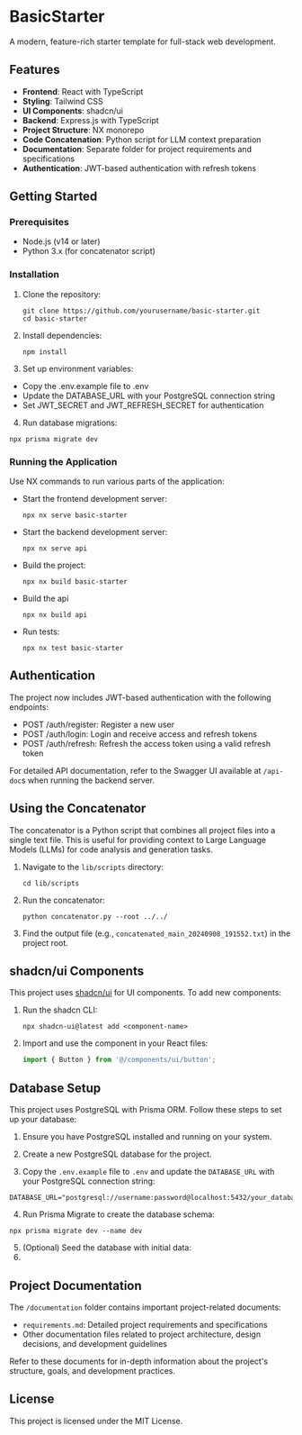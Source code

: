 # BasicStarter

A modern, feature-rich starter template for full-stack web development.

## Features

- **Frontend**: React with TypeScript
- **Styling**: Tailwind CSS
- **UI Components**: shadcn/ui
- **Backend**: Express.js with TypeScript
- **Project Structure**: NX monorepo
- **Code Concatenation**: Python script for LLM context preparation
- **Documentation**: Separate folder for project requirements and specifications
- **Authentication**: JWT-based authentication with refresh tokens

## Getting Started

### Prerequisites

- Node.js (v14 or later)
- Python 3.x (for concatenator script)

### Installation

1. Clone the repository:

   ```
   git clone https://github.com/yourusername/basic-starter.git
   cd basic-starter
   ```

2. Install dependencies:
   ```
   npm install
   ```
3. Set up environment variables:

- Copy the .env.example file to .env
- Update the DATABASE_URL with your PostgreSQL connection string
- Set JWT_SECRET and JWT_REFRESH_SECRET for authentication

4. Run database migrations:

```
npx prisma migrate dev
```

### Running the Application

Use NX commands to run various parts of the application:

- Start the frontend development server:

  ```
  npx nx serve basic-starter
  ```

- Start the backend development server:

  ```
  npx nx serve api
  ```

- Build the project:

  ```
  npx nx build basic-starter
  ```

- Build the api

  ```
  npx nx build api
  ```

- Run tests:
  ```
  npx nx test basic-starter
  ```

## Authentication

The project now includes JWT-based authentication with the following endpoints:

- POST /auth/register: Register a new user
- POST /auth/login: Login and receive access and refresh tokens
- POST /auth/refresh: Refresh the access token using a valid refresh token

For detailed API documentation, refer to the Swagger UI available at `/api-doc`s when running the backend server.

## Using the Concatenator

The concatenator is a Python script that combines all project files into a single text file. This is useful for providing context to Large Language Models (LLMs) for code analysis and generation tasks.

1. Navigate to the `lib/scripts` directory:

   ```
   cd lib/scripts
   ```

2. Run the concatenator:

   ```
   python concatenator.py --root ../../
   ```

3. Find the output file (e.g., `concatenated_main_20240908_191552.txt`) in the project root.

## shadcn/ui Components

This project uses [shadcn/ui](https://ui.shadcn.com/) for UI components. To add new components:

1. Run the shadcn CLI:

   ```
   npx shadcn-ui@latest add <component-name>
   ```

2. Import and use the component in your React files:
   ```typescript
   import { Button } from '@/components/ui/button';
   ```

## Database Setup

This project uses PostgreSQL with Prisma ORM. Follow these steps to set up your database:

1. Ensure you have PostgreSQL installed and running on your system.

2. Create a new PostgreSQL database for the project.

3. Copy the `.env.example` file to `.env` and update the `DATABASE_URL` with your PostgreSQL connection string:

```
DATABASE_URL="postgresql://username:password@localhost:5432/your_database_name"
```

4. Run Prisma Migrate to create the database schema:

```
npx prisma migrate dev --name dev
```

5. (Optional) Seed the database with initial data:
6.

## Project Documentation

The `/documentation` folder contains important project-related documents:

- `requirements.md`: Detailed project requirements and specifications
- Other documentation files related to project architecture, design decisions, and development guidelines

Refer to these documents for in-depth information about the project's structure, goals, and development practices.

## License

This project is licensed under the MIT License.
